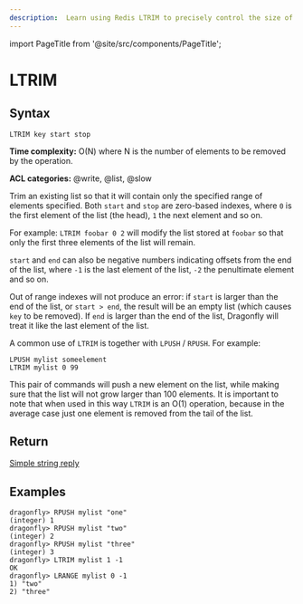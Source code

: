 ```yaml
---
description:  Learn using Redis LTRIM to precisely control the size of your lists by trimming elements.
---
```

import PageTitle from '@site/src/components/PageTitle';

# LTRIM

<PageTitle title="Redis LTRIM Command (Documentation) | Dragonfly" />

## Syntax

    LTRIM key start stop

**Time complexity:** O(N) where N is the number of elements to be removed by the operation.

**ACL categories:** @write, @list, @slow

Trim an existing list so that it will contain only the specified range of
elements specified.
Both `start` and `stop` are zero-based indexes, where `0` is the first element
of the list (the head), `1` the next element and so on.

For example: `LTRIM foobar 0 2` will modify the list stored at `foobar` so that
only the first three elements of the list will remain.

`start` and `end` can also be negative numbers indicating offsets from the end
of the list, where `-1` is the last element of the list, `-2` the penultimate
element and so on.

Out of range indexes will not produce an error: if `start` is larger than the
end of the list, or `start > end`, the result will be an empty list (which
causes `key` to be removed).
If `end` is larger than the end of the list, Dragonfly will treat it like the last
element of the list.

A common use of `LTRIM` is together with `LPUSH` / `RPUSH`.
For example:

```
LPUSH mylist someelement
LTRIM mylist 0 99
```

This pair of commands will push a new element on the list, while making sure
that the list will not grow larger than 100 elements. It is important to note that when
used in this way `LTRIM` is an O(1) operation, because in the average case just one element
is removed from the tail of the list.

## Return

[Simple string reply](https://redis.io/docs/latest/develop/reference/protocol-spec/#simple-strings)

## Examples

```shell
dragonfly> RPUSH mylist "one"
(integer) 1
dragonfly> RPUSH mylist "two"
(integer) 2
dragonfly> RPUSH mylist "three"
(integer) 3
dragonfly> LTRIM mylist 1 -1
OK
dragonfly> LRANGE mylist 0 -1
1) "two"
2) "three"
```
